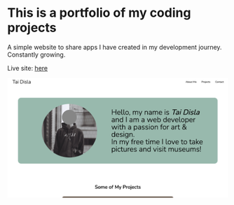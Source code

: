 # This is a portfolio of my coding projects
A simple website to share apps I have created in my development journey. Constantly growing.

Live site: [here](https://taicedtea.github.io/Development-Portfolio/)

![image](/assets/imgs/portfolioScreenshot.png)